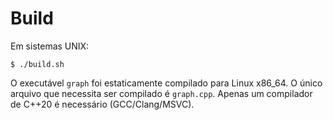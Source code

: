 # Build

Em sistemas UNIX:
```
$ ./build.sh
```

O executável `graph` foi estaticamente compilado para Linux x86_64. O único
arquivo que necessita ser compilado é `graph.cpp`. Apenas um compilador de
C++20 é necessário (GCC/Clang/MSVC).
